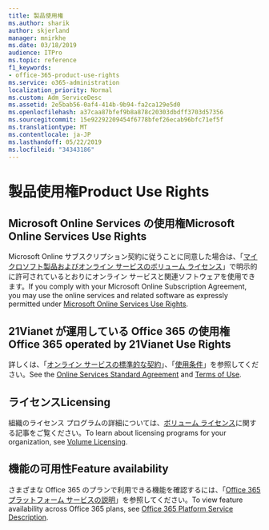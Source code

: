 ```yaml
---
title: 製品使用権
ms.author: sharik
author: skjerland
manager: mnirkhe
ms.date: 03/18/2019
audience: ITPro
ms.topic: reference
f1_keywords:
- office-365-product-use-rights
ms.service: o365-administration
localization_priority: Normal
ms.custom: Adm_ServiceDesc
ms.assetid: 2e5bab56-0af4-414b-9b94-fa2ca129e5d0
ms.openlocfilehash: a37caa87bfef9b8a878c20303dbdff3703d57356
ms.sourcegitcommit: 15e92292209454f6778bfef26ecab96bfc71ef5f
ms.translationtype: MT
ms.contentlocale: ja-JP
ms.lasthandoff: 05/22/2019
ms.locfileid: "34343186"
---
```

# <a name="product-use-rights"></a><span data-ttu-id="25930-102">製品使用権</span><span class="sxs-lookup"><span data-stu-id="25930-102">Product Use Rights</span></span>

## <a name="microsoft-online-services-use-rights"></a><span data-ttu-id="25930-103">Microsoft Online Services の使用権</span><span class="sxs-lookup"><span data-stu-id="25930-103">Microsoft Online Services Use Rights</span></span>

<span data-ttu-id="25930-104">Microsoft Online サブスクリプション契約に従うことに同意した場合は、「[マイクロソフト製品およびオンライン サービスのボリューム ライセンス](http://www.microsoftvolumelicensing.com/DocumentSearch.aspx?Mode=3&DocumentTypeId=37&ShowArchived=true)」で明示的に許可されているとおりにオンライン サービスと関連ソフトウェアを使用できます。</span><span class="sxs-lookup"><span data-stu-id="25930-104">If you comply with your Microsoft Online Subscription Agreement, you may use the online services and related software as expressly permitted under [Microsoft Online Services Use Rights](http://www.microsoftvolumelicensing.com/DocumentSearch.aspx?Mode=3&DocumentTypeId=37&ShowArchived=true).</span></span>
  
## <a name="office-365-operated-by-21vianet-use-rights"></a><span data-ttu-id="25930-105">21Vianet が運用している Office 365 の使用権</span><span class="sxs-lookup"><span data-stu-id="25930-105">Office 365 operated by 21Vianet Use Rights</span></span>

<span data-ttu-id="25930-106">詳しくは、「[オンライン サービスの標準的な契約](http://www.21vbluecloud.com/office365/O365-AgreeWebDir/)」、「[使用条件](http://www.21vbluecloud.com/office365/O365-TOU/)」を参照してください。</span><span class="sxs-lookup"><span data-stu-id="25930-106">See the [Online Services Standard Agreement](http://www.21vbluecloud.com/office365/O365-AgreeWebDir/) and [Terms of Use](http://www.21vbluecloud.com/office365/O365-TOU/).</span></span>
  
## <a name="licensing"></a><span data-ttu-id="25930-107">ライセンス</span><span class="sxs-lookup"><span data-stu-id="25930-107">Licensing</span></span>

<span data-ttu-id="25930-108">組織のライセンス プログラムの詳細については、[ボリューム ライセンス](https://go.microsoft.com/fwlink/?LinkId=393693)に関する記事をご覧ください。</span><span class="sxs-lookup"><span data-stu-id="25930-108">To learn about licensing programs for your organization, see [Volume Licensing](https://go.microsoft.com/fwlink/?LinkId=393693).</span></span>
  
## <a name="feature-availability"></a><span data-ttu-id="25930-109">機能の可用性</span><span class="sxs-lookup"><span data-stu-id="25930-109">Feature availability</span></span>

<span data-ttu-id="25930-110">さまざまな Office 365 のプランで利用できる機能を確認するには、「[Office 365 プラットフォーム サービスの説明](https://technet.microsoft.com/en-us/library/office-365-platform-service-description.aspx)」を参照してください。</span><span class="sxs-lookup"><span data-stu-id="25930-110">To view feature availability across Office 365 plans, see [Office 365 Platform Service Description](https://technet.microsoft.com/en-us/library/office-365-platform-service-description.aspx).</span></span>
  

